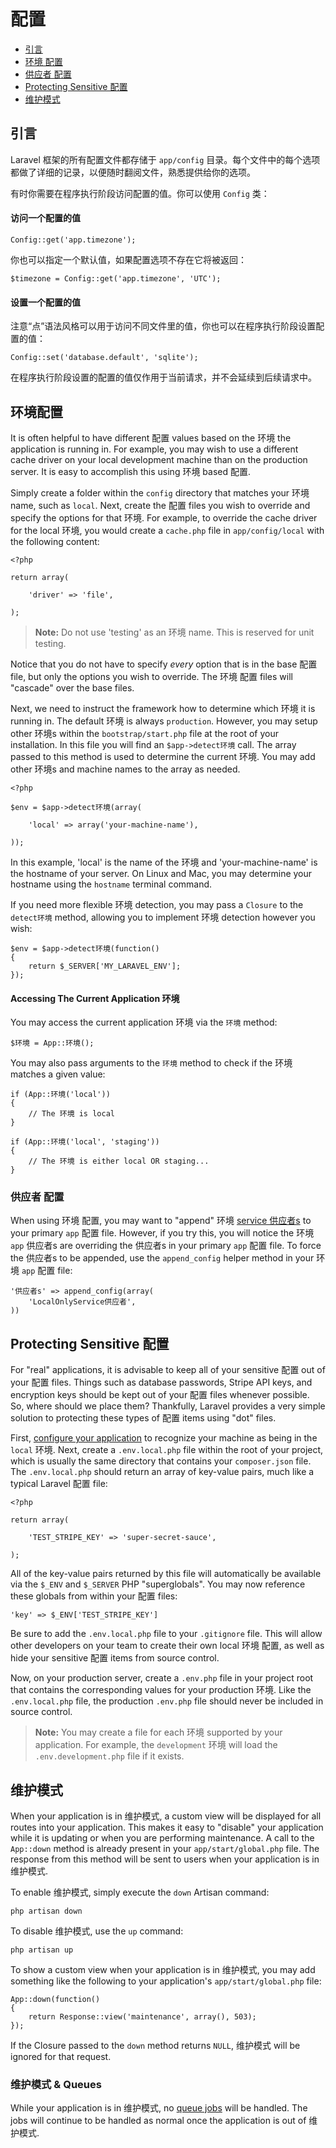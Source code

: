 # 配置

- [引言](#introduction)
- [环境 配置](#environment-configuration)
- [供应者 配置](#provider-configuration)
- [Protecting Sensitive 配置](#protecting-sensitive-configuration)
- [维护模式](#maintenance-mode)

<a name="introduction"></a>
## 引言

Laravel 框架的所有配置文件都存储于 `app/config` 目录。每个文件中的每个选项都做了详细的记录，以便随时翻阅文件，熟悉提供给你的选项。

有时你需要在程序执行阶段访问配置的值。你可以使用 `Config` 类：

#### 访问一个配置的值

	Config::get('app.timezone');

你也可以指定一个默认值，如果配置选项不存在它将被返回：

	$timezone = Config::get('app.timezone', 'UTC');

#### 设置一个配置的值

注意“点”语法风格可以用于访问不同文件里的值，你也可以在程序执行阶段设置配置的值：

	Config::set('database.default', 'sqlite');

在程序执行阶段设置的配置的值仅作用于当前请求，并不会延续到后续请求中。

<a name="environment-configuration"></a>
## 环境配置

It is often helpful to have different 配置 values based on the 环境 the application is running in. For example, you may wish to use a different cache driver on your local development machine than on the production server. It is easy to accomplish this using 环境 based 配置.

Simply create a folder within the `config` directory that matches your 环境 name, such as `local`. Next, create the 配置 files you wish to override and specify the options for that 环境. For example, to override the cache driver for the local 环境, you would create a `cache.php` file in `app/config/local` with the following content:

	<?php

	return array(

		'driver' => 'file',

	);

> **Note:** Do not use 'testing' as an 环境 name. This is reserved for unit testing.

Notice that you do not have to specify _every_ option that is in the base 配置 file, but only the options you wish to override. The 环境 配置 files will "cascade" over the base files.

Next, we need to instruct the framework how to determine which 环境 it is running in. The default 环境 is always `production`. However, you may setup other 环境s within the `bootstrap/start.php` file at the root of your installation. In this file you will find an `$app->detect环境` call. The array passed to this method is used to determine the current 环境. You may add other 环境s and machine names to the array as needed.

    <?php

    $env = $app->detect环境(array(

        'local' => array('your-machine-name'),

    ));

In this example, 'local' is the name of the 环境 and 'your-machine-name' is the hostname of your server. On Linux and Mac, you may determine your hostname using the `hostname` terminal command.

If you need more flexible 环境 detection, you may pass a `Closure` to the `detect环境` method, allowing you to implement 环境 detection however you wish:

	$env = $app->detect环境(function()
	{
		return $_SERVER['MY_LARAVEL_ENV'];
	});

#### Accessing The Current Application 环境

You may access the current application 环境 via the `环境` method:

	$环境 = App::环境();

You may also pass arguments to the `环境` method to check if the 环境 matches a given value:

	if (App::环境('local'))
	{
		// The 环境 is local
	}

	if (App::环境('local', 'staging'))
	{
		// The 环境 is either local OR staging...
	}

<a name="provider-configuration"></a>
### 供应者 配置

When using 环境 配置, you may want to "append" 环境 [service 供应者s](/docs/ioc#service-供应者s) to your primary `app` 配置 file. However, if you try this, you will notice the 环境 `app` 供应者s are overriding the 供应者s in your primary `app` 配置 file. To force the 供应者s to be appended, use the `append_config` helper method in your 环境 `app` 配置 file:

	'供应者s' => append_config(array(
		'LocalOnlyService供应者',
	))

<a name="protecting-sensitive-configuration"></a>
## Protecting Sensitive 配置

For "real" applications, it is advisable to keep all of your sensitive 配置 out of your 配置 files. Things such as database passwords, Stripe API keys, and encryption keys should be kept out of your 配置 files whenever possible. So, where should we place them? Thankfully, Laravel provides a very simple solution to protecting these types of 配置 items using "dot" files.

First, [configure your application](/docs/配置#环境-配置) to recognize your machine as being in the `local` 环境. Next, create a `.env.local.php` file within the root of your project, which is usually the same directory that contains your `composer.json` file. The `.env.local.php` should return an array of key-value pairs, much like a typical Laravel 配置 file:

	<?php

	return array(

		'TEST_STRIPE_KEY' => 'super-secret-sauce',

	);

All of the key-value pairs returned by this file will automatically be available via the `$_ENV` and `$_SERVER` PHP "superglobals". You may now reference these globals from within your 配置 files:

	'key' => $_ENV['TEST_STRIPE_KEY']

Be sure to add the `.env.local.php` file to your `.gitignore` file. This will allow other developers on your team to create their own local 环境 配置, as well as hide your sensitive 配置 items from source control.

Now, on your production server, create a `.env.php` file in your project root that contains the corresponding values for your production 环境. Like the `.env.local.php` file, the production `.env.php` file should never be included in source control.

> **Note:** You may create a file for each 环境 supported by your application. For example, the `development` 环境 will load the `.env.development.php` file if it exists.

<a name="maintenance-mode"></a>
## 维护模式

When your application is in 维护模式, a custom view will be displayed for all routes into your application. This makes it easy to "disable" your application while it is updating or when you are performing maintenance. A call to the `App::down` method is already present in your `app/start/global.php` file. The response from this method will be sent to users when your application is in 维护模式.

To enable 维护模式, simply execute the `down` Artisan command:

	php artisan down

To disable 维护模式, use the `up` command:

	php artisan up

To show a custom view when your application is in 维护模式, you may add something like the following to your application's `app/start/global.php` file:

	App::down(function()
	{
		return Response::view('maintenance', array(), 503);
	});

If the Closure passed to the `down` method returns `NULL`, 维护模式 will be ignored for that request.

### 维护模式 & Queues

While your application is in 维护模式, no [queue jobs](/docs/queues) will be handled. The jobs will continue to be handled as normal once the application is out of 维护模式.
